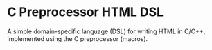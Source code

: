 # C Preprocessor HTML DSL
A simple domain-specific language (DSL) for writing HTML in C/C++, implemented using the C preprocessor (macros).
